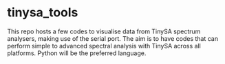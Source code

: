 # tinysa_tools
This repo hosts a few codes to visualise data from TinySA spectrum analysers, making use of the serial port. The aim is to have codes that can perform simple to advanced spectral analysis with TinySA across all platforms. Python will be the preferred language.
